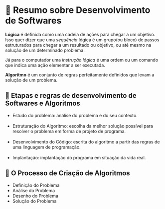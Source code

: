 <h1>💠  Resumo sobre Desenvolvimento de Softwares</h1>

**Lógica** é definida como uma cadeia de ações para chegar a um objetivo.  Isso quer dizer que uma *sequência* lógica é um grupo(ou bloco) de passos estruturados para chegar a um resultado ou objetivo, ou até mesmo na solução de um determinado problema. 

Já para o computador uma *instrução lógica* é uma ordem ou um comando que indica uma ação elementar a ser executada.

**Algoritmo** é um conjunto de regras perfeitamente definidos que levam a solução de um problema.

<h2>🎯  Etapas e regras de desenvolvimento de Softwares e Algoritmos</h2>
<ul>
<li>Estudo do problema: análise do problema e do seu contexto.</li><br>
<li>Estruturação do Algoritmo: escolha da melhor solução possível para resolver o problema em forma de projeto de programa.</li><br>
<li>Desenvolvimento do Código: escrita do algoritmo a partir das regras de uma linguagem de programação.</li><br>
<li>Implantação: implantação do programa em situação da vida real.</li>
</ul>



<h2>🧪 O Processo de  Criação de Algoritmos </h2>

<ul>
    <li>Definição do Problema</li>
    <li>Análise do Problema</li>
    <li>Desenho do Problema</li>
    <li>Solução do Problema</li>
</ul>

